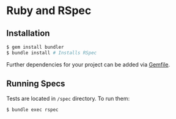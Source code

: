 # Ruby and RSpec

## Installation

```bash
$ gem install bundler
$ bundle install # Installs RSpec
```

Further dependencies for your project can be added via [Gemfile](https://bundler.io).

## Running Specs

Tests are located in `/spec` directory. To run them:

```bash
$ bundle exec rspec
```

